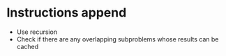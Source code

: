 # Instructions append

- Use recursion
- Check if there are any overlapping subproblems whose results can be cached
